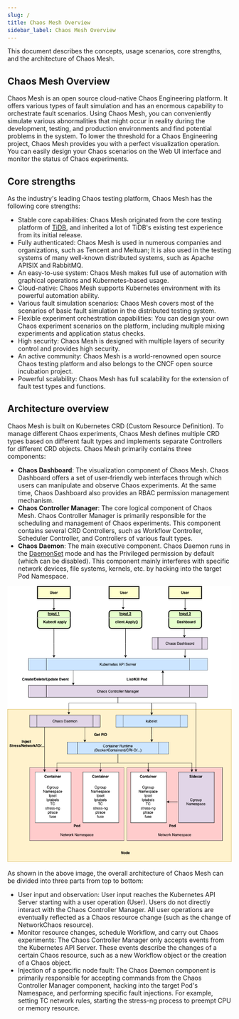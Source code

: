 ```yaml
---
slug: /
title: Chaos Mesh Overview
sidebar_label: Chaos Mesh Overview
---
```


This document describes the concepts, usage scenarios, core strengths, and the architecture of Chaos Mesh.

## Chaos Mesh Overview

Chaos Mesh is an open source cloud-native Chaos Engineering platform. It offers various types of fault simulation and has an enormous capability to orchestrate fault scenarios. Using Chaos Mesh, you can conveniently simulate various abnormalities that might occur in reality during the development, testing, and production environments and find potential problems in the system. To lower the threshold for a Chaos Engineering project, Chaos Mesh provides you with a perfect visualization operation. You can easily design your Chaos scenarios on the Web UI interface and monitor the status of Chaos experiments.

## Core strengths

As the industry's leading Chaos testing platform, Chaos Mesh has the following core strengths:

- Stable core capabilities: Chaos Mesh originated from the core testing platform of [TiDB](https://github.com/pingcap/tidb), and inherited a lot of TiDB's existing test experience from its initial release.
- Fully authenticated: Chaos Mesh is used in numerous companies and organizations, such as Tencent and Meituan; It is also used in the testing systems of many well-known distributed systems, such as Apache APISIX and RabbitMQ.
- An easy-to-use system: Chaos Mesh makes full use of automation with graphical operations and Kubernetes-based usage.
- Cloud-native: Chaos Mesh supports Kubernetes environment with its powerful automation ability.
- Various fault simulation scenarios: Chaos Mesh covers most of the scenarios of basic fault simulation in the distributed testing system.
- Flexible experiment orchestration capabilities: You can design your own Chaos experiment scenarios on the platform, including multiple mixing experiments and application status checks.
- High security: Chaos Mesh is designed with multiple layers of security control and provides high security.
- An active community: Chaos Mesh is a world-renowned open source Chaos testing platform and also belongs to the CNCF open source incubation project.
- Powerful scalability: Chaos Mesh has full scalability for the extension of fault test types and functions.

## Architecture overview

Chaos Mesh is built on Kubernetes CRD (Custom Resource Definition). To manage different Chaos experiments, Chaos Mesh defines multiple CRD types based on different fault types and implements separate Controllers for different CRD objects. Chaos Mesh primarily contains three components:

- **Chaos Dashboard**: The visualization component of Chaos Mesh. Chaos Dashboard offers a set of user-friendly web interfaces through which users can manipulate and observe Chaos experiments. At the same time, Chaos Dashboard also provides an RBAC permission management mechanism.
- **Chaos Controller Manager**: The core logical component of Chaos Mesh. Chaos Controller Manager is primarily responsible for the scheduling and management of Chaos experiments. This component contains several CRD Controllers, such as Workflow Controller, Scheduler Controller, and Controllers of various fault types.
- **Chaos Daemon**: The main executive component. Chaos Daemon runs in the [DaemonSet](https://kubernetes.io/docs/concepts/workloads/controllers/daemonset/) mode and has the Privileged permission by default (which can be disabled). This component mainly interferes with specific network devices, file systems, kernels, etc. by hacking into the target Pod Namespace.

![Architecture](docs/img/architecture.png)

As shown in the above image, the overall architecture of Chaos Mesh can be divided into three parts from top to bottom:

- User input and observation: User input reaches the Kubernetes API Server starting with a user operation (User). Users do not directly interact with the Chaos Controller Manager. All user operations are eventually reflected as a Chaos resource change (such as the change of NetworkChaos resource).
- Monitor resource changes, schedule Workflow, and carry out Chaos experiments: The Chaos Controller Manager only accepts events from the Kubernetes API Server. These events describe the changes of a certain Chaos resource, such as a new Workflow object or the creation of a Chaos object.
- Injection of a specific node fault: The Chaos Daemon component is primarily responsible for accepting commands from the Chaos Controller Manager component, hacking into the target Pod's Namespace, and performing specific fault injections. For example, setting TC network rules, starting the stress-ng process to preempt CPU or memory resource.
